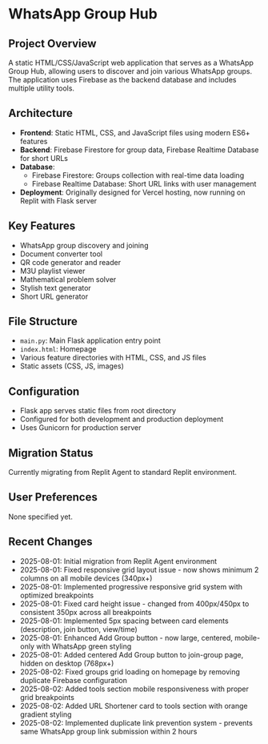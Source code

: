 # WhatsApp Group Hub

## Project Overview
A static HTML/CSS/JavaScript web application that serves as a WhatsApp Group Hub, allowing users to discover and join various WhatsApp groups. The application uses Firebase as the backend database and includes multiple utility tools.

## Architecture
- **Frontend**: Static HTML, CSS, and JavaScript files using modern ES6+ features
- **Backend**: Firebase Firestore for group data, Firebase Realtime Database for short URLs
- **Database**: 
  - Firebase Firestore: Groups collection with real-time data loading
  - Firebase Realtime Database: Short URL links with user management
- **Deployment**: Originally designed for Vercel hosting, now running on Replit with Flask server

## Key Features
- WhatsApp group discovery and joining
- Document converter tool
- QR code generator and reader
- M3U playlist viewer
- Mathematical problem solver
- Stylish text generator
- Short URL generator

## File Structure
- `main.py`: Main Flask application entry point
- `index.html`: Homepage
- Various feature directories with HTML, CSS, and JS files
- Static assets (CSS, JS, images)

## Configuration
- Flask app serves static files from root directory
- Configured for both development and production deployment
- Uses Gunicorn for production server

## Migration Status
Currently migrating from Replit Agent to standard Replit environment.

## User Preferences
None specified yet.

## Recent Changes
- 2025-08-01: Initial migration from Replit Agent environment
- 2025-08-01: Fixed responsive grid layout issue - now shows minimum 2 columns on all mobile devices (340px+)
- 2025-08-01: Implemented progressive responsive grid system with optimized breakpoints
- 2025-08-01: Fixed card height issue - changed from 400px/450px to consistent 350px across all breakpoints
- 2025-08-01: Implemented 5px spacing between card elements (description, join button, view/time)
- 2025-08-01: Enhanced Add Group button - now large, centered, mobile-only with WhatsApp green styling
- 2025-08-01: Added centered Add Group button to join-group page, hidden on desktop (768px+)
- 2025-08-02: Fixed groups grid loading on homepage by removing duplicate Firebase configuration
- 2025-08-02: Added tools section mobile responsiveness with proper grid breakpoints
- 2025-08-02: Added URL Shortener card to tools section with orange gradient styling
- 2025-08-02: Implemented duplicate link prevention system - prevents same WhatsApp group link submission within 2 hours